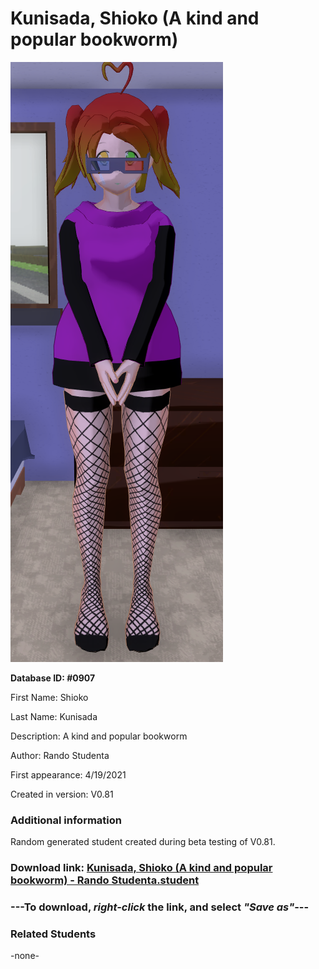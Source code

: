 # Kunisada, Shioko (A kind and popular bookworm)

<img src="../../Files/Images/Kunisada, Shioko (A kind and popular bookworm).png" title="Kunisada, Shioko (A kind and popular bookworm) - Rando Studenta">

**Database ID: #0907**

First Name: Shioko

Last Name: Kunisada

Description: A kind and popular bookworm

Author: Rando Studenta

First appearance: 4/19/2021

Created in version: V0.81

### Additional information

Random generated student created during beta testing of V0.81.

### Download link: <a href="https://raw.githubusercontent.com/Arbiter1223/Daigaku-Gurashi-Custom-Students/master/Files/Student%20Files/Kunisada%2C%20Shioko%20(A%20kind%20and%20popular%20bookworm)%20-%20Rando%20Studenta.student">Kunisada, Shioko (A kind and popular bookworm) - Rando Studenta.student</a>

### ---**To download, _right-click_ the link, and select _"Save as"_**---

### Related Students

-none-
